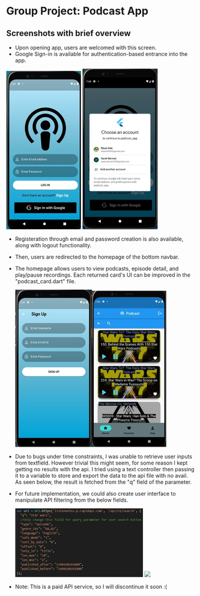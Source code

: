 # Group Project: Podcast App



## Screenshots with brief overview
* Upon opening app, users are welcomed with this screen.
* Google Sign-in is available for authentication-based entrance into the app.

![](assets/images/welcome2.jpg) ![](assets/images/google.jpg)




* Registeration through email and password creation is also available, along with logout functionality.
* Then, users are redirected to the homepage of the bottom navbar.
* The homepage allows users to view podcasts, episode detail, and play/pause recordings. Each returned card's UI can be improved in the "podcast_card.dart" file.

    ![](assets/images/signup.jpg)![](assets/images/home.jpg)

* Due to bugs under time constraints, I was unable to retrieve user inputs from textfield. However trivial this might seem, for some reason I kept getting no results with the api. I tried using a text controller then passing it to a variable to store and export the data to the api file with no avail. As seen below, the result is fetched from the "q" field of the parameter. 
* For future implementation, we could also create user interface to manipulate API filtering from the below fields. 

    ![](assets/images/api.jpg) ![](assets/logout.jpg)
* Note: This is a paid API service, so I will discontinue it soon :(
